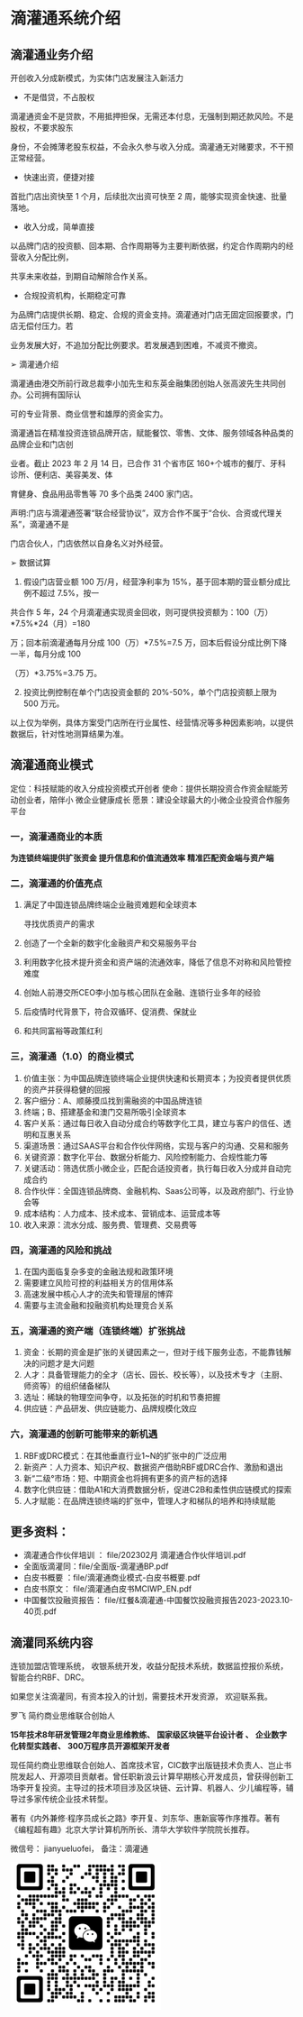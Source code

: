 # 滴灌通系统介绍

## 滴灌通业务介绍

开创收入分成新模式，为实体门店发展注入新活力

*  不是借贷，不占股权

滴灌通资金不是贷款，不用抵押担保，无需还本付息，无强制到期还款风险。不是股权，不要求股东

身份，不会摊薄老股东权益，不会永久参与收入分成。滴灌通无对赌要求，不干预正常经营。

*  快速出资，便捷对接

首批门店出资快至 1 个月，后续批次出资可快至 2 周，能够实现资金快速、批量落地。

*  收入分成，简单直接

以品牌门店的投资额、回本期、合作周期等为主要判断依据，约定合作周期内的经营收入分配比例，

共享未来收益，到期自动解除合作关系。

*  合规投资机构，长期稳定可靠

为品牌门店提供长期、稳定、合规的资金支持。滴灌通对门店无固定回报要求，门店无偿付压力。若

业务发展大好，不追加分配比例要求。若发展遇到困难，不减资不撤资。

➢ 滴灌通介绍

滴灌通由港交所前行政总裁李小加先生和东英金融集团创始人张高波先生共同创办。公司拥有国际认

可的专业背景、商业信誉和雄厚的资金实力。

滴灌通旨在精准投资连锁品牌开店，赋能餐饮、零售、文体、服务领域各种品类的品牌企业和门店创

业者。截止 2023 年 2 月 14 日，已合作 31 个省市区 160+个城市的餐厅、牙科诊所、便利店、美容美发、体

育健身、食品用品零售等 70 多个品类 2400 家门店。

声明:门店与滴灌通签署“联合经营协议”，双方合作不属于“合伙、合资或代理关系”，滴灌通不是

门店合伙人，门店依然以自身名义对外经营。

➢ 数据试算

1. 假设门店营业额 100 万/月，经营净利率为 15%，基于回本期的营业额分成比例不超过 7.5%，按一

共合作 5 年，24 个月滴灌通实现资金回收，则可提供投资额为：100（万）*7.5%*24（月）=180

万；回本前滴灌通每月分成 100（万）*7.5%=7.5 万，回本后假设分成比例下降一半，每月分成 100

（万）*3.75%=3.75 万。

2. 投资比例控制在单个门店投资金额的 20%-50%，单个门店投资额上限为 500 万元。

以上仅为举例，具体方案受门店所在行业属性、经营情况等多种因素影响，以提供数据后，针对性地测算结果为准。

## 滴灌通商业模式

定位：科技赋能的收入分成投资模式开创者
使命：提供长期投资合作资金赋能芳动创业者，陪伴小
微企业健康成长
愿景：建设全球最大的小微企业投资合作服务平台

### 一，滴灌通商业的本质

**为连锁终端提供扩张资金
提升信息和价值流通效率
精准匹配资金端与资产端**

### 二，滴灌通的价值亮点

1. 满足了中国连锁品牌终端企业融资难题和全球资本
   
   寻找优质资产的需求
2. 创造了一个全新的数宇化金融资产和交易服务平台
3. 利用数字化技术提升资金和资产端的流通效率，降低了信息不对称和风险管控难度
4. 创始人前港交所CEO李小加与核心团队在金融、连锁行业多年的经验
5. 后疫情时代背景下，符合双循环、促消费、保就业
6. 和共同富裕等政策红利

### 三，滴灌通（1.0）的商业模式

1. 价值主张：为中国品牌连锁终端企业提供快速和长期资本；为投资者提供优质的资产并获得稳健的回报
2. 客户细分：A、顺藤摸瓜找到需融资的中国品牌连锁
3. 终端；B、搭建基金和澳门交易所吸引全球资本
4. 客户关系：通过每日收入自动分成合约等数字化工具，建立与客户的信任、透明和互惠关系
5. 渠道场景：通过SAAS平台和合作伙伴网络，实现与客户的沟通、交易和服务
6. 关键资源：数字化平台、数据分析能力、风险控制能力、合规性能力等
7. 关键活动：筛选优质小微企业，匹配合适投资者，执行每日收入分成并自动完成合约
8. 合作伙伴：全国连锁品牌商、金融机构、Saas公司等，以及政府部门、行业协会等
9. 成本结构：人力成本、技术成本、营销成本、运营成本等
10. 收入来源：流水分成、服务费、管理费、交易费等

### 四，滴灌通的风险和挑战

1. 在国内面临复杂多变的金融法规和政策环境
2. 需要建立风险可控的利益相关方的信用体系
3. 高速发展中核心人才的流失和管理层的博弈
4. 需要与主流金融和投融资机构处理竞合关系

### 五，滴灌通的资产端（连锁终端）扩张挑战

1. 资金：长期的资金是扩张的关键因素之一，但对于线下服务业态，不能靠钱解决的问题才是大问题
2. 人才：具备管理能力的全才（店长、园长、校长等），以及技术专才（主厨、师资等）的组织储备梯队
3. 选址：稀缺的物理空间争夺，以及拓张的时机和节奏把握
4. 供应链：产品研发、供应链能力、品牌规模化效应

### 六，滴灌通的创新可能带来的新机遇

1. RBF或DRC模式：在其他垂直行业1~N的扩张中的广泛应用
2. 新资产：人力资本、知识产权、数据资产借助RBF或DRC合作、激励和退出
3. 新“二级°市场：短、中期资金也将拥有更多的资产标的选择
4. 数字化供应链：借助A1和大消费数据分析，促进C2B和柔性供应链模式的探索
5. 人才赋能：在品牌连锁终端的扩张中，管理人才和梯队的培养和持续赋能

## 更多资料：

* 滴灌通合作伙伴培训 ： file/202302月 滴灌通合作伙伴培训.pdf
* 全面版滴灌同：file/全面版-滴灌通BP.pdf
* 白皮书概要 ：file/滴灌通商业模式-白皮书概要.pdf
* 白皮书原文： file/滴灌通白皮书MCIWP_EN.pdf
* 中国餐饮投融资报告： file/红餐&滴灌通-中国餐饮投融资报告2023-2023.10-40页.pdf

## 滴灌同系统内容

连锁加盟店管理系统， 收银系统开发，收益分配技术系统，数据监控报价系统，智能合约RBF、DRC。

如果您关注滴灌同，有资本投入的计划，需要技术开发资源， 欢迎联系我。

罗飞  简约商业思维联合创始人

**15年技术8年研发管理2年商业思维教练、**  **国家级区块链平台设计者 、**  **企业数字化转型实践者、** **300万程序员开源框架开发者**

现任简约商业思维联合创始人、首席技术官，CIC数字出版链技术负责人、岂止书院发起人、开源项目贡献者。曾任职新浪云计算早期核心开发成员，曾获得创新工场李开复投资。主导过的技术项目涉及区块链、云计算、机器人、少儿编程等，辅导过多家传统企业技术转型。

著有《内外兼修·程序员成长之路》李开复、刘东华、惠新宸等作序推荐。著有《编程超有趣》北京大学计算机所所长、清华大学软件学院院长推荐。

微信号： jianyueluofei， 备注：滴灌通

![罗飞微信二维码](https://github.com/luofei614/micro-connect/blob/main/file/qr.png?raw=true)
